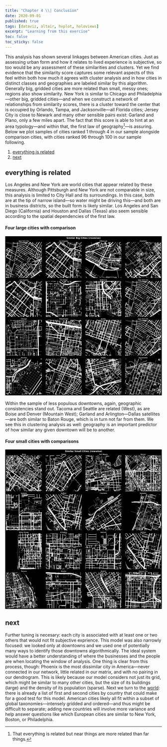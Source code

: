 ```yaml
---
title: "Chapter 4 \\| Conclusion"
date: 2020-09-01
published: true
tags: [dataviz, altair, hvplot, holoviews]
excerpt: "Learning from this exercise"
toc: false
toc_sticky: false
---
```


This analysis has shown several linkages between American cities. Just as assessing urban form and how it relates to lived experience is subjective, so too would be any assessment of these similarities and clusters. Yet we find evidence that the similarity score captures some relevant aspects of this feel within both how much it agrees with cluster analysis and in how cities in distinct classes and geographies are labeled similar by this algorithm. Generally big, gridded cities are more related than small, messy ones; regions also show similarity. New York is similar to Chicago and Philadelphia—other big, gridded cities—and when we construct a network of relationships from similarity scores, there is a cluster toward the center that is occupied by Orlando, Tampa, and Jacksonville—all Florida cities; Jersey City is close to Newark and many other sensible pairs exist: Garland and Plano, only a few miles apart. The fact that this score is able to hint at an area typology—and within that, the first law of geography[^1]—is assuring. Below we plot samples of cities ranked 1 through 4 in our sample alongside comparison cities, with cities ranked 96 through 100 in our sample following.

1. [everything is related](#everything-is-related)
2. [next](#next)

## everything is related
Los Angeles and New York are world cities that appear related by these measures. Although Pittsburgh and New York are not comparable in size, this analysis is limited to City Hall and its surroundings. In this case, both are at the tip of narrow island—so water might be driving this—and both are in business districts, so the built form is likely similar. Los Angeles and San Diego (California) and Houston and Dallas (Texas) also seem sensible according to the spatial dependencies of the first law.     

#### Four large cities with comparison
![](https://raw.githubusercontent.com/asrenninger/wrangling/master/viz/urban-similarity-top.png)

Within the sample of less populous downtowns, again, geographic consistencies stand out. Tacoma and Seattle are related (West), as are Boise and Denver (Mountain West); Garland and Arlington—Dallas satellites—are both similar to Baton Rouge, which is in turn not far from them. We see this in clustering analysis as well: geography is an important predictor of how similar any given downtown will be to another.    

#### Four small cities with comparisons
![](https://raw.githubusercontent.com/asrenninger/wrangling/master/viz/urban-similarity-bottom.png)

## next
Further tuning is necesary: each city is associated with at least one or two others that would not fit subjective exprience. This model was also narrowly focused: we looked only at downtowns and we used one of potentially many ways to identify those downtowns algorithmically. The ideal system would have a better understanding of where the businesses and the people are when locating the window of analysis. One thing is clear from this process, though: Phoenix is the most dissimilar city in America—never connected in our network, little related in our matrix, and with no pairing in our dendrogram. This is likely because our model considers not just its grid, which might be similar to many other cities, but the size of its buildings (large) and the density of its population (sparse). Next we turn to the [world](https://en.wikipedia.org/wiki/List_of_countries_by_largest_and_second_largest_cities): there is already a list of first and second cities by country that could make for a good test for this model. American cities likely all fit within a subset of global taxonomies—intensely gridded and ordered—and thus might be difficult to separate; adding new countries will involve more variance and help answer questions like which European cities are similar to New York, Boston, or Philadelphia. 

[^1]: That everything is related but near things are more related than far things. 
